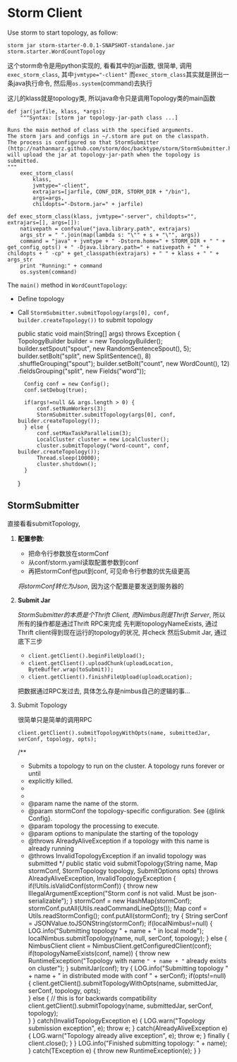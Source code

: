 Storm Client
=============
Use storm to start topology, as follow:

    storm jar storm-starter-0.0.1-SNAPSHOT-standalone.jar storm.starter.WordCountTopology

这个storm命令是用python实现的, 看看其中的jar函数, 很简单,
调用`exec_storm_class`, 其中`jvmtype="-client"`
而`exec_storm_class`其实就是拼出一条java执行命令,
然后用`os.system`(command)去执行

这儿的klass就是topology类, 所以java命令只是调用Topology类的main函数

    def jar(jarfile, klass, *args):
        """Syntax: [storm jar topology-jar-path class ...]

    Runs the main method of class with the specified arguments.
    The storm jars and configs in ~/.storm are put on the classpath.
    The process is configured so that StormSubmitter
    (http://nathanmarz.github.com/storm/doc/backtype/storm/StormSubmitter.html)
    will upload the jar at topology-jar-path when the topology is submitted.
    """
        exec_storm_class(
            klass,
            jvmtype="-client",
            extrajars=[jarfile, CONF_DIR, STORM_DIR + "/bin"],
            args=args,
            childopts="-Dstorm.jar=" + jarfile)

    def exec_storm_class(klass, jvmtype="-server", childopts="", extrajars=[], args=[]):
        nativepath = confvalue("java.library.path", extrajars)
        args_str = " ".join(map(lambda s: "\"" + s + "\"", args))
        command = "java" + jvmtype + " -Dstorm.home=" + STORM_DIR + " " + get_config_opts() + " -Djava.library.path=" + nativepath + " " + childopts + " -cp" + get_classpath(extrajars) + " " + klass + " " + args_str
        print "Running:" + command
        os.system(command)

The `main()` method in `WordCountTopology`:

* Define topology
* Call `StormSubmitter.submitTopology(args[0], conf, builder.createTopology())` to submit topology

    public static void main(String[] args) throws Exception {        
        TopologyBuilder builder = new TopologyBuilder();        
        builder.setSpout("spout", new RandomSentenceSpout(), 5);        
        builder.setBolt("split", new SplitSentence(), 8)
                 .shuffleGrouping("spout");
        builder.setBolt("count", new WordCount(), 12)
                 .fieldsGrouping("split", new Fields("word"));

        Config conf = new Config();
        conf.setDebug(true);

        if(args!=null && args.length > 0) {
            conf.setNumWorkers(3);            
            StormSubmitter.submitTopology(args[0], conf, builder.createTopology());
        } else {        
            conf.setMaxTaskParallelism(3);
            LocalCluster cluster = new LocalCluster();
            cluster.submitTopology("word-count", conf, builder.createTopology());   
            Thread.sleep(10000);
            cluster.shutdown();
        }
    }

## StormSubmitter

直接看看submitTopology, 

1. **配置参数**:

   - 把命令行参数放在stormConf
   - 从conf/storm.yaml读取配置参数到conf
   - 再把stormConf也put到conf, 可见命令行参数的优先级更高 

   *将stormConf转化为Json*, 因为这个配置是要发送到服务器的

2. **Submit Jar**

    *StormSubmitter的本质是个Thrift Client, 而Nimbus则是Thrift Server*, 所以所有的操作都是通过Thrift RPC来完成
    先判断topologyNameExists, 通过Thrift client得到现在运行的topology的状况, 并check 
    然后Submit Jar, 通过底下三步

    - `client.getClient().beginFileUpload();`
    - `client.getClient().uploadChunk(uploadLocation, ByteBuffer.wrap(toSubmit));`
    - `client.getClient().finishFileUpload(uploadLocation);`

    把数据通过RPC发过去, 具体怎么存是nimbus自己的逻辑的事...

3. Submit Topology 

    很简单只是简单的调用RPC 

    `client.getClient().submitTopologyWithOpts(name, submittedJar, serConf, topology, opts);`

    /**
     * Submits a topology to run on the cluster. A topology runs forever or until 
     * explicitly killed.
     *
     *
     * @param name the name of the storm.
     * @param stormConf the topology-specific configuration. See {@link Config}. 
     * @param topology the processing to execute.
     * @param options to manipulate the starting of the topology
     * @throws AlreadyAliveException if a topology with this name is already running
     * @throws InvalidTopologyException if an invalid topology was submitted
     */
    public static void submitTopology(String name, Map stormConf, StormTopology topology, SubmitOptions opts) throws AlreadyAliveException, InvalidTopologyException {
        if(!Utils.isValidConf(stormConf)) {
            throw new IllegalArgumentException("Storm conf is not valid. Must be json-serializable");
        }
        stormConf = new HashMap(stormConf);
        stormConf.putAll(Utils.readCommandLineOpts());
        Map conf = Utils.readStormConfig();
        conf.putAll(stormConf);
        try {
            String serConf = JSONValue.toJSONString(stormConf);
            if(localNimbus!=null) {
                LOG.info("Submitting topology " + name + " in local mode");
                localNimbus.submitTopology(name, null, serConf, topology);
            } else {
                NimbusClient client = NimbusClient.getConfiguredClient(conf);
                if(topologyNameExists(conf, name)) {
                    throw new RuntimeException("Topology with name `" + name + "` already exists on cluster");
                }
                submitJar(conf);
                try {
                    LOG.info("Submitting topology " +  name + " in distributed mode with conf " + serConf);
                    if(opts!=null) {
                        client.getClient().submitTopologyWithOpts(name, submittedJar, serConf, topology, opts);                    
                    } else {
                        // this is for backwards compatibility
                        client.getClient().submitTopology(name, submittedJar, serConf, topology);                                            
                    }
                } catch(InvalidTopologyException e) {
                    LOG.warn("Topology submission exception", e);
                    throw e;
                } catch(AlreadyAliveException e) {
                    LOG.warn("Topology already alive exception", e);
                    throw e;
                } finally {
                    client.close();
                }
            }
            LOG.info("Finished submitting topology: " +  name);
        } catch(TException e) {
            throw new RuntimeException(e);
        }
    }
